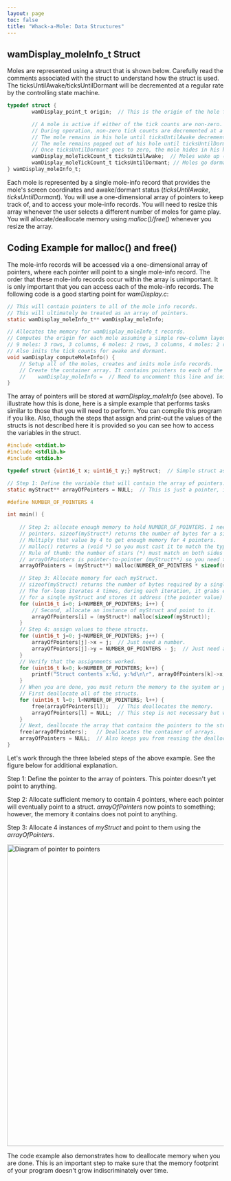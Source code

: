 ```yaml
---
layout: page
toc: false
title: "Whack-a-Mole: Data Structures"
---
```


## wamDisplay_moleInfo_t Struct

Moles are represented using a struct that is shown below. Carefully read the comments associated with the struct to understand how the struct is used. The ticksUntilAwake/ticksUntilDormant will be decremented at a regular rate by the controlling state machine.

```c
typedef struct {
        wamDisplay_point_t origin;  // This is the origin of the hole for this mole.

        // A mole is active if either of the tick counts are non-zero. The mole is dormant otherwise.
        // During operation, non-zero tick counts are decremented at a regular rate by the control state machine.
        // The mole remains in his hole until ticksUntilAwake decrements to zero and then he pops out.
        // The mole remains popped out of his hole until ticksUntilDormant decrements to zero.
        // Once ticksUntilDormant goes to zero, the mole hides in his hole and remains dormant until activated again.
        wamDisplay_moleTickCount_t ticksUntilAwake;  // Moles wake up (pop out of hole) when this goes from 1 -> 0.
        wamDisplay_moleTickCount_t ticksUntilDormant; // Moles go dormant (back in hole) this goes 1 -> 0.
} wamDisplay_moleInfo_t;
```

Each mole is represented by a single mole-info record that provides the mole's screen coordinates and awake/dormant status (*ticksUntilAwake*, *ticksUntilDormant*). You will use a one-dimensional array of pointers to keep track of, and to access your mole-info records. You will need to resize this array whenever the user selects a different number of moles for game play. You will allocate/deallocate memory using *malloc()/free()* whenever you resize the array.


## Coding Example for malloc() and free() 

The mole-info records will be accessed via a one-dimensional array of pointers, where each pointer will point to a single mole-info record. The order that these mole-info records occur within the array is unimportant. It is only important that you can access each of the mole-info records.  The following code is a good starting point for *wamDisplay.c*:

```c
// This will contain pointers to all of the mole info records.
// This will ultimately be treated as an array of pointers.
static wamDisplay_moleInfo_t** wamDisplay_moleInfo;

// Allocates the memory for wamDisplay_moleInfo_t records.
// Computes the origin for each mole assuming a simple row-column layout:
// 9 moles: 3 rows, 3 columns, 6 moles: 2 rows, 3 columns, 4 moles: 2 rows, 2 columns
// Also inits the tick counts for awake and dormant.
void wamDisplay_computeMoleInfo() {
    // Setup all of the moles, creates and inits mole info records.
    // Create the container array. It contains pointers to each of the mole-hole info records.
    //    wamDisplay_moleInfo =  // Need to uncomment this line and initialize this variable via malloc().
}
```

The array of pointers will be stored at *wamDisplay_moleInfo* (see above). To illustrate how this is done, here is a simple example that performs tasks similar to those that you will need to perform. You can compile this program if you like. Also, though the steps that assign and print-out the values of the structs is not described here it is provided so you can see how to access the variables in the struct.

```c
#include <stdint.h>
#include <stdlib.h>
#include <stdio.h>

typedef struct {uint16_t x; uint16_t y;} myStruct;  // Simple struct as an example.

// Step 1: Define the variable that will contain the array of pointers.
static myStruct** arrayOfPointers = NULL;  // This is just a pointer, it doesn't point to anything yet.

#define NUMBER_OF_POINTERS 4

int main() {
 
    // Step 2: allocate enough memory to hold NUMBER_OF_POINTERS. I need enough storage for 4
    // pointers. sizeof(myStruct*) returns the number of bytes for a single pointer to a myStruct. 
    // Multiply that value by 4 to get enough memory for 4 pointers. 
    // malloc() returns a (void *) so you must cast it to match the type of arrayOfPointers.
    // Rule of thumb: the number of stars (*) must match on both sides of the equation.
    // arrayOfPointers is pointer-to-pointer (myStruct**) so you need two stars (*) for the cast.
    arrayOfPointers = (myStruct**) malloc(NUMBER_OF_POINTERS * sizeof(myStruct*));

    // Step 3: Allocate memory for each myStruct.
    // sizeof(myStruct) returns the number of bytes required by a single myStruct.
    // The for-loop iterates 4 times, during each iteration, it grabs enough memory
    // for a single myStruct and stores it address (the pointer value) in a location in arrayOfPointers.
    for (uint16_t i=0; i<NUMBER_OF_POINTERS; i++) {
        // Second, allocate an instance of myStruct and point to it.
        arrayOfPointers[i] = (myStruct*) malloc(sizeof(myStruct));
    }
    // Step 4: assign values to these structs.
    for (uint16_t j=0; j<NUMBER_OF_POINTERS; j++) {
        arrayOfPointers[j]->x = j;  // Just need a number.
        arrayOfPointers[j]->y = NUMBER_OF_POINTERS - j;  // Just need a number.
    }
    // Verify that the assignments worked.
    for (uint16_t k=0; k<NUMBER_OF_POINTERS; k++) {
        printf("Struct contents x:%d, y:%d\n\r", arrayOfPointers[k]->x, arrayOfPointers[k]->y);
    }
    // When you are done, you must return the memory to the system or you will create a memory leak.
    // First deallocate all of the structs.
    for (uint16_t l=0; l<NUMBER_OF_POINTERS; l++) {
        free(arrayOfPointers[l]);   // This deallocates the memory. 
        arrayOfPointers[l] = NULL;  // This step is not necessary but will keep you from reusing deallocated memory.
    }
    // Next, deallocate the array that contains the pointers to the structs.
    free(arrayOfPointers);   // Deallocates the container of arrays.
    arrayOfPointers = NULL;  // Also keeps you from reusing the deallocated memory.
}
```

Let's work through the three labeled steps of the above example. See the figure below for additional explanation.

Step 1: Define the pointer to the array of pointers. This pointer doesn't yet point to anything.

Step 2: Allocate sufficient memory to contain 4 pointers, where each pointer will eventually point to a struct. *arrayOfPointers* now points to something; however, the memory it contains does not point to anything.

Step 3: Allocate 4 instances of *myStruct* and point to them using the *arrayOfPointers*.

<img src="{% link media/lab7/pointerexample.jpg %}" width="700" alt="Diagram of pointer to pointers">

The code example also demonstrates how to deallocate memory when you are done. This is an important step to make sure that the memory footprint of your program doesn't grow indiscriminately over time.

